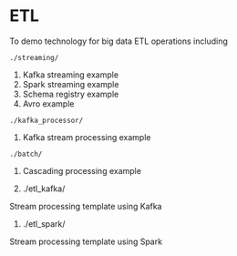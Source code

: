 



# ETL

To demo technology for big data ETL operations including

`./streaming/`

1. Kafka streaming example
1. Spark streaming example
1. Schema registry example
1. Avro example

`./kafka_processor/`

1. Kafka stream processing example

`./batch/`

1. Cascading processing example


1. ./etl_kafka/

Stream processing template using Kafka

1. ./etl_spark/

Stream processing template using Spark


